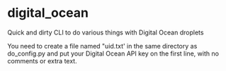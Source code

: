 # digital_ocean
Quick and dirty CLI to do various things with Digital Ocean droplets

You need to create a file named "uid.txt' in the same directory as do_config.py
and put your Digital Ocean API key on the first line, with no comments or extra
text.
